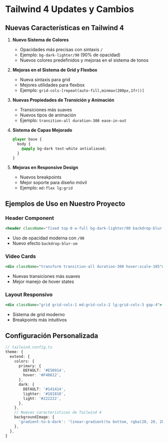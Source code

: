 # Tailwind 4 Updates y Cambios

## Nuevas Características en Tailwind 4

1. **Nuevo Sistema de Colores**
   - Opacidades más precisas con sintaxis `/`
   - Ejemplo: `bg-dark-lighter/90` (90% de opacidad)
   - Nuevos colores predefinidos y mejoras en el sistema de tonos

2. **Mejoras en el Sistema de Grid y Flexbox**
   - Nueva sintaxis para grid
   - Mejores utilidades para flexbox
   - Ejemplo: `grid-cols-[repeat(auto-fill,minmax(200px,1fr))]`

3. **Nuevas Propiedades de Transición y Animación**
   - Transiciones más suaves
   - Nuevos tipos de animación
   - Ejemplo: `transition-all duration-300 ease-in-out`

4. **Sistema de Capas Mejorado**
   ```css
   @layer base {
     body {
       @apply bg-dark text-white antialiased;
     }
   }
   ```

5. **Mejoras en Responsive Design**
   - Nuevos breakpoints
   - Mejor soporte para diseño móvil
   - Ejemplo: `md:flex lg:grid`

## Ejemplos de Uso en Nuestro Proyecto

### Header Component
```jsx
<header className="fixed top-0 w-full bg-dark-lighter/90 backdrop-blur-sm text-white z-50">
```
- Uso de opacidad moderna con `/90`
- Nuevo efecto `backdrop-blur-sm`

### Video Cards
```jsx
<div className="transform transition-all duration-300 hover:scale-105">
```
- Nuevas transiciones más suaves
- Mejor manejo de hover states

### Layout Responsivo
```jsx
<div className="grid grid-cols-1 md:grid-cols-2 lg:grid-cols-3 gap-4">
```
- Sistema de grid moderno
- Breakpoints más intuitivos

## Configuración Personalizada
```typescript
// tailwind.config.ts
theme: {
  extend: {
    colors: {
      primary: {
        DEFAULT: '#E50914',
        hover: '#F40612',
      },
      dark: {
        DEFAULT: '#141414',
        lighter: '#181818',
        light: '#222222',
      },
    },
    // Nuevas características de Tailwind 4
    backgroundImage: {
      'gradient-to-b-dark': 'linear-gradient(to bottom, rgba(20, 20, 20, 0) 0%, rgba(20, 20, 20, 0.8) 60%, rgba(20, 20, 20, 1) 100%)',
    },
  },
} 